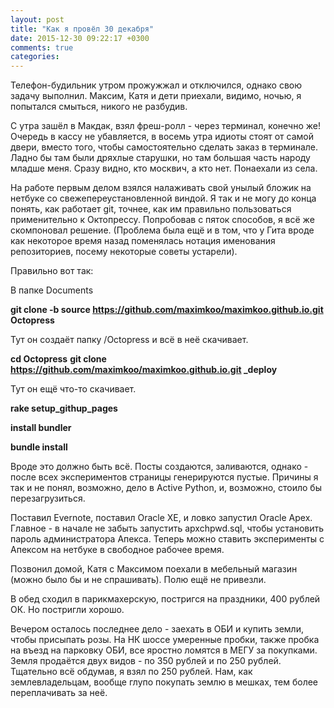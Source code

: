 ```yaml
---
layout: post
title: "Как я провёл 30 декабря"
date: 2015-12-30 09:22:17 +0300
comments: true
categories: 
---
```

Телефон-будильник утром прожужжал и отключился, однако свою задачу выполнил. Максим, Катя и дети приехали, видимо, ночью, я попытался смыться, никого не разбудив.

С утра зашёл в Макдак, взял фреш-ролл - через терминал, конечно же! Очередь в кассу не убавляется, в восемь утра идиоты стоят от самой двери, вместо того, чтобы самостоятельно сделать заказ в терминале. Ладно бы там были дряхлые старушки, но там большая часть народу младше меня. Сразу видно, кто москвич, а кто нет. Понаехали из села.

На работе первым делом взялся налаживать свой унылый бложик на нетбуке со свежепереустановленной виндой. Я так и не могу до конца понять, как работает git, точнее, как им правильно пользоваться применительно к Октопрессу. Попробовав с пяток способов, я всё же скомпоновал решение. (Проблема была ещё и в том, что у Гита вроде как некоторое время назад поменялась нотация именования репозиториев, посему некоторые советы устарели).

Правильно вот так:

В папке Documents

**git clone -b source https://github.com/maximkoo/maximkoo.github.io.git Octopress**

Тут он создаёт папку /Octopress и всё в неё скачивает.

**cd Octopress**
**git clone https://github.com/maximkoo/maximkoo.github.io.git _deploy**

Тут он ещё что-то скачивает.

**rake setup_githup_pages**

**install bundler**

**bundle install**

Вроде это должно быть всё. Посты создаются, заливаются, однако - после всех экспериментов страницы генерируются пустые. Причины я так и не понял, возможно, дело в Active Python, и, возможно, стоило бы перезагрузиться.

Поставил Evernote, поставил Oracle XE, и ловко запустил Oracle Apex. Главное - в начале не забыть запустить apxchpwd.sql, чтобы установить пароль администратора Апекса. Теперь можно ставить эксперименты с Апексом на нетбуке в свободное рабочее время.

Позвонил домой, Катя с Максимом поехали в мебельный магазин (можно было бы и не спрашивать). Полю ещё не привезли.

В обед сходил в парикмахерскую, постригся на праздники, 400 рублей ОК. Но постригли хорошо.

Вечером осталось последнее дело - заехать в ОБИ и купить земли, чтобы присыпать розы. На НК шоссе умеренные пробки, также пробка на въезд на парковку ОБИ, все яростно ломятся в МЕГУ за покупками. Земля продаётся двух видов - по 350 рублей и по 250 рублей. Тщательно всё обдумав, я взял по 250 рублей. Нам, как землевладельцам, вообще глупо покупать землю в мешках, тем более переплачивать за неё.
